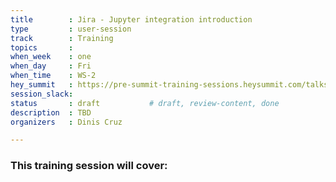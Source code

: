 ```yaml
---
title        : Jira - Jupyter integration introduction 
type         : user-session
track        : Training
topics       : 
when_week    : one
when_day     : Fri
when_time    : WS-2
hey_summit   : https://pre-summit-training-sessions.heysummit.com/talks/jira-jupyter-notebooks-integration/
session_slack:
status       : draft           # draft, review-content, done
description  : TBD
organizers   : Dinis Cruz

---
```


### This training session will cover:

